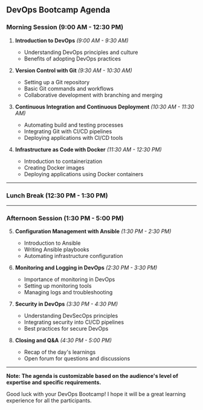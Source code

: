 ## DevOps Bootcamp Agenda

### Morning Session (9:00 AM - 12:30 PM)

1. **Introduction to DevOps** *(9:00 AM - 9:30 AM)*
   - Understanding DevOps principles and culture
   - Benefits of adopting DevOps practices

2. **Version Control with Git** *(9:30 AM - 10:30 AM)*
   - Setting up a Git repository
   - Basic Git commands and workflows
   - Collaborative development with branching and merging

3. **Continuous Integration and Continuous Deployment** *(10:30 AM - 11:30 AM)*
   - Automating build and testing processes
   - Integrating Git with CI/CD pipelines
   - Deploying applications with CI/CD tools

4. **Infrastructure as Code with Docker** *(11:30 AM - 12:30 PM)*
   - Introduction to containerization
   - Creating Docker images
   - Deploying applications using Docker containers

---

### Lunch Break (12:30 PM - 1:30 PM)

---

### Afternoon Session (1:30 PM - 5:00 PM)

5. **Configuration Management with Ansible** *(1:30 PM - 2:30 PM)*
   - Introduction to Ansible
   - Writing Ansible playbooks
   - Automating infrastructure configuration

6. **Monitoring and Logging in DevOps** *(2:30 PM - 3:30 PM)*
   - Importance of monitoring in DevOps
   - Setting up monitoring tools
   - Managing logs and troubleshooting

7. **Security in DevOps** *(3:30 PM - 4:30 PM)*
   - Understanding DevSecOps principles
   - Integrating security into CI/CD pipelines
   - Best practices for secure DevOps

8. **Closing and Q&A** *(4:30 PM - 5:00 PM)*
   - Recap of the day's learnings
   - Open forum for questions and discussions

---

**Note: The agenda is customizable based on the audience's level of expertise and specific requirements.**

Good luck with your DevOps Bootcamp! I hope it will be a great learning experience for all the participants.
